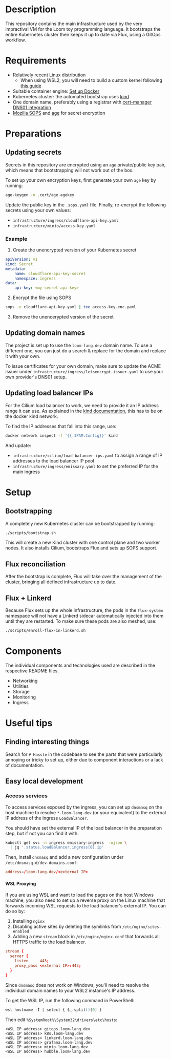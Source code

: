 # Description

This repository contains the main infrastructure used by the very impractival VM for the Loom toy programming language. It bootstraps the entire Kubernetes cluster then keeps it up to date via Flux, using a GitOps workflow.

# Requirements

- Relatively recent Linux distribution
  - When using WSL2, you will need to build a custom kernel following [this guide](https://wsl.dev/wslcilium/)
- Suitable container engine: [Set up Docker](https://docs.docker.com/engine/install/)
- Kubernetes cluster: the automated bootstrap uses [kind](https://kind.sigs.k8s.io/docs/user/quick-start/#installation)
- One domain name, preferably using a registrar with [cert-manager DNS01 integration](https://cert-manager.io/docs/configuration/acme/dns01/)
- [Mozilla SOPS](https://github.com/getsops/sops) and [age](https://github.com/FiloSottile/age) for secret encryption

# Preparations

## Updating secrets
Secrets in this repository are encrypted using an `age` private/public key pair, which means that bootstrapping will not work out of the box.

To set up your own encryption keys, first generate your own `age` key by running:

```bash
age-keygen -o .cert/age.agekey
```

Update the public key in the `.sops.yaml` file. Finally, re-encrypt the following secrets using your own values:

- `infrastructure/ingress/cloudflare-api-key.yaml`
- `infrastructure/minio/access-key.yaml`

### Example

1. Create the unencrypted version of your Kubernetes secret

```yaml
apiVersion: v1
kind: Secret
metadata:
    name: cloudflare-api-key-secret
    namespace: ingress
data:
    api-key: <my-secret-api-key>

```

2. Encrypt the file using SOPS

```bash
sops -e cloudflare-api-key.yaml | tee access-key.enc.yaml
```

3. Remove the unencerypted version of the secret

## Updating domain names

The project is set up to use the `loom-lang.dev` domain name. To use a different one, you can just do a search & replace for the domain and replace it with your own.

To issue certificates for your own domain, make sure to update the ACME issuer under `infrastructure/ingress/letsencrypt-issuer.yaml` to use your own provider's DNS01 setup.

## Updating load balancer IPs

For the Cilium load balancer to work, we need to provide it an IP address range it can use. As explained in the [kind documentation](https://kind.sigs.k8s.io/docs/user/loadbalancer/), this has to be on the docker kind network.

To find the IP addresses that fall into this range, use:

```bash
docker network inspect -f '{{.IPAM.Config}}' kind
```

And update:

- `infrastructure/cilium/load-balancer-ips.yaml` to assign a range of IP addresses to the load balancer IP pool
- `infrastructure/ingress/emissary.yaml` to set the preferred IP for the main ingress

# Setup

## Bootstrapping

A completely new Kubernetes cluster can be bootstrapped by running:

```bash
./scripts/bootstrap.sh
```

This will create a new Kind cluster with one control plane and two worker nodes. It also installs Cilium, bootstraps Flux and sets up SOPS support.

## Flux reconciliation

After the bootstrap is complete, Flux will take over the management of the cluster, bringing all defined infrastructure up to date.

## Flux + Linkerd

Because Flux sets up the whole infrastructure, the pods in the `flux-system` namespace will not have a Linkerd sidecar automatically injected into them until they are restarted. To make sure these pods are also meshed, use:

```bash
./scripts/enroll-flux-in-linkerd.sh
```

# Components

The individual components and technologies used are described in the respective README files.

- Networking
- Utilities
- Storage
- Monitoring
- Ingress

# Useful tips

## Finding interesting things

Search for `# Hassle` in the codebase to see the parts that were particularly annoying or tricky to set up, either due to component interactions or a lack of documentation.

## Easy local development

### Access services

To access services exposed by the ingress, you can set up `dnsmasq` on the host machine to resolve `*.loom-lang.dev` (or your equivalent) to the external IP address of the ingress `LoadBalancer`.

You should have set the external IP of the load balancer in the preparation step, but if not you can find it with:

```bash
kubectl get svc -n ingress emissary-ingress  -ojson \
  | jq '.status.loadBalancer.ingress[0].ip'
```

Then, install `dnsmasq` and add a new configuration under `/etc/dnsmasq.d/dev-domains.conf`:

```conf
address=/loom-lang.dev/<external IP>
```

#### WSL Proxying

If you are using WSL and want to load the pages on the host Windows machine, you also need to set up a reverse proxy on the Linux machine that forwards incoming WSL requests to the load balancer's external IP. You can do so by:

1. Installing `nginx`
2. Disabling active sites by deleting the symlinks from `/etc/nginx/sites-enabled`
3. Adding a new `stream` block in `/etc/nginx/nginx.conf` that forwards all HTTPS traffic to the load balancer.

```conf
stream {
  server {
    listen     443;
    proxy_pass <external IP>:443;
  }
}
```

Since `dnsmasq` does not work on Windows, you'll need to resolve the individual domain names to your WSL2 instance's IP address.

To get the WSL IP, run the following command in PowerShell:

```ps
wsl hostname -I | select { $_.split()[0] }
```

Then edit `%SystemRoot%\System32\drivers\etc\hosts`:

```
<WSL IP address> gitops.loom-lang.dev
<WSL IP address> k8s.loom-lang.dev
<WSL IP address> linkerd.loom-lang.dev
<WSL IP address> grafana.loom-lang.dev
<WSL IP address> minio.loom-lang.dev
<WSL IP address> hubble.loom-lang.dev
```


